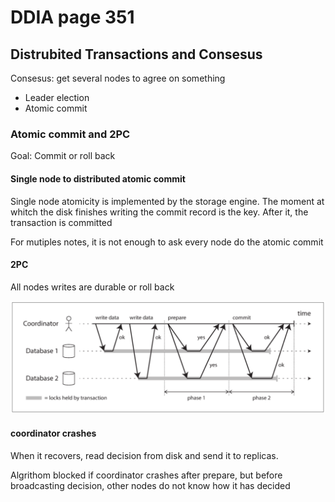 # DDIA page 351

## Distrubited Transactions and Consesus

Consesus: get several nodes to agree on something

* Leader election
* Atomic commit

### Atomic commit and 2PC

Goal: Commit or roll back

#### Single node to distributed atomic commit

Single node atomicity is implemented by the storage engine. The moment at whitch the disk finishes writing the commit record is the key. After it, the transaction is committed

For mutiples notes, it is not enough to ask every node do the atomic commit

#### 2PC

All nodes writes are durable or roll back

![](.gitbook/assets/image.png)



#### coordinator crashes

When it recovers, read decision from disk and send it to replicas.

Algrithom blocked if coordinator crashes after prepare, but before broadcasting decision, other nodes do not know how it has decided




